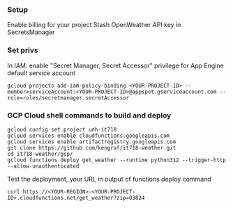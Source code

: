 ### Setup
Enable billing for your project
Stash OpenWeather API key in SecretsManager

### Set privs
In IAM: enable "Secret Manager, Secret Accessor" privilege for App Engine default service account
```
gcloud projects add-iam-policy-binding <YOUR-PROJECT-ID> --member=serviceAccount:<YOUR-PROJECT-ID>@appspot.gserviceaccount.com --role=roles/secretmanager.secretAccessor
```

### GCP Cloud shell commands to build and deploy
```
gcloud config set project unh-it718
gcloud services enable cloudfunctions.googleapis.com
gcloud services enable artifactregistry.googleapis.com
git clone https://github.com/kengraf/it718-weather.git
cd it718-weather/gcp/
gcloud functions deploy get_weather --runtime python312 --trigger-http --allow-unauthenticated
```

Test the deployment, your URL in output of functions deploy command
```
curl https://<YOUR-REGION>-<YOUR-PROJECT-ID>.cloudfunctions.net/get_weather?zip=03824
```

